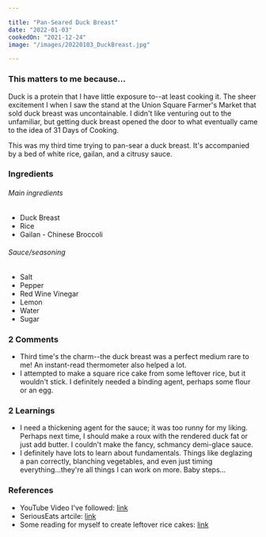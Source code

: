 ```yaml
---

title: "Pan-Seared Duck Breast"
date: "2022-01-03"
cookedOn: "2021-12-24"
image: "/images/20220103_DuckBreast.jpg"

---
```


### This matters to me because...

Duck is a protein that I have little exposure to--at least cooking it. The sheer excitement I when I saw the stand at the Union Square Farmer's Market that sold duck breast was uncontainable. I didn't like venturing out to the unfamiliar, but getting duck breast opened the door to what eventually came to the idea of 31 Days of Cooking.

This was my third time trying to pan-sear a duck breast. It's accompanied by a bed of white rice, gailan, and a citrusy sauce.


### Ingredients

###### Main ingredients
* Duck Breast
* Rice
* Gailan - Chinese Broccoli

###### Sauce/seasoning
* Salt
* Pepper
* Red Wine Vinegar
* Lemon
* Water
* Sugar


### 2 Comments
* Third time's the charm--the duck breast was a perfect medium rare to me! An instant-read thermometer also helped a lot.
* I attempted to make a square rice cake from some leftover rice, but it wouldn't stick. I definitely needed a binding agent, perhaps some flour or an egg. 

### 2 Learnings
* I need a thickening agent for the sauce; it was too runny for my liking. Perhaps next time, I should make a roux with the rendered duck fat or just add butter. I couldn't make the fancy, schmancy demi-glace sauce. 
* I definitely have lots to learn about fundamentals. Things like deglazing a pan correctly, blanching vegetables, and even just timing everything...they're all things I can work on more. Baby steps...
  

### References

- YouTube Video I've followed: [link](https://www.youtube.com/watch?v=HHFdGp7-B8o&ab_channel=Food52)
- SeriousEats artcile: [link](https://www.seriouseats.com/pan-seared-duck-breast)
- Some reading for myself to create leftover rice cakes: [link](https://www.thespruceeats.com/pan-fried-rice-cakes-2031316) 
